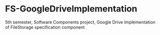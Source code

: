 # FS-GoogleDriveImplementation

5th semester, Software Components project, Google Drive Implementation of FileStorage specification component
